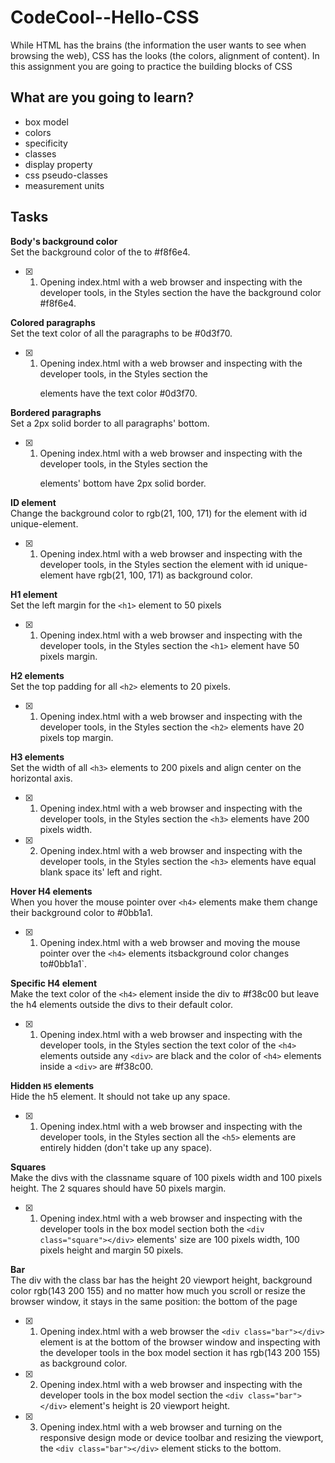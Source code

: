# CodeCool--Hello-CSS

While HTML has the brains (the information the user wants to see when browsing the web), CSS has the looks (the colors, alignment of content). In this assignment you are going to practice the building blocks of CSS

## What are you going to learn?

- box model
- colors
- specificity
- classes
- display property
- css pseudo-classes
- measurement units

## Tasks

**Body's background color**  
Set the background color of the <body> to #f8f6e4.

- [x] 1. Opening index.html with a web browser and inspecting with the developer tools, in the Styles section the <body> have the background color #f8f6e4.

**Colored paragraphs**  
Set the text color of all the paragraphs to be #0d3f70.

- [x] 1. Opening index.html with a web browser and inspecting with the developer tools, in the Styles section the <p> elements have the text color #0d3f70.

**Bordered paragraphs**  
Set a 2px solid border to all paragraphs' bottom.

- [x] 1. Opening index.html with a web browser and inspecting with the developer tools, in the Styles section the <p> elements' bottom have 2px solid border.

**ID element**  
Change the background color to rgb(21, 100, 171) for the element with id unique-element.

- [x] 1. Opening index.html with a web browser and inspecting with the developer tools, in the Styles section the element with id unique-element have rgb(21, 100, 171) as background color.

**H1 element**  
Set the left margin for the `<h1>` element to 50 pixels

- [x] 1. Opening index.html with a web browser and inspecting with the developer tools, in the Styles section the `<h1>` element have 50 pixels margin.

**H2 elements**  
Set the top padding for all `<h2>` elements to 20 pixels.

- [x] 1. Opening index.html with a web browser and inspecting with the developer tools, in the Styles section the `<h2>` elements have 20 pixels top margin.

**H3 elements**  
Set the width of all `<h3>` elements to 200 pixels and align center on the horizontal axis.

- [x] 1. Opening index.html with a web browser and inspecting with the developer tools, in the Styles section the `<h3>` elements have 200 pixels width.
- [x] 2. Opening index.html with a web browser and inspecting with the developer tools, in the Styles section the `<h3>` elements have equal blank space its' left and right.

**Hover H4 elements**  
When you hover the mouse pointer over `<h4>` elements make them change their background color to #0bb1a1.

- [x] 1. Opening index.html with a web browser and moving the mouse pointer over the `<h4>` elements itsbackground color changes to#0bb1a1`.

**Specific H4 element**  
Make the text color of the `<h4>` element inside the div to #f38c00 but leave the h4 elements outside the divs to their default color.

- [x] 1. Opening index.html with a web browser and inspecting with the developer tools, in the Styles section the text color of the `<h4>` elements outside any `<div>` are black and the color of `<h4>` elements inside a `<div>` are #f38c00.

**Hidden `H5` elements**  
Hide the h5 element. It should not take up any space.

- [x] 1. Opening index.html with a web browser and inspecting with the developer tools, in the Styles section all the `<h5>` elements are entirely hidden (don't take up any space).

**Squares**  
Make the divs with the classname square of 100 pixels width and 100 pixels height. The 2 squares should have 50 pixels margin.

- [x] 1. Opening index.html with a web browser and inspecting with the developer tools in the box model section both the `<div class="square"></div>` elements' size are 100 pixels width, 100 pixels height and margin 50 pixels.

**Bar**  
The div with the class bar has the height 20 viewport height, background color rgb(143 200 155) and no matter how much you scroll or resize the browser window, it stays in the same position: the bottom of the page

- [x] 1. Opening index.html with a web browser the `<div class="bar"></div>` element is at the bottom of the browser window and inspecting with the developer tools in the box model section it has rgb(143 200 155) as background color.
- [x] 2. Opening index.html with a web browser and inspecting with the developer tools in the box model section the `<div class="bar"></div>` element's height is 20 viewport height.
- [x] 3. Opening index.html with a web browser and turning on the responsive design mode or device toolbar and resizing the viewport, the `<div class="bar"></div>` element sticks to the bottom.
